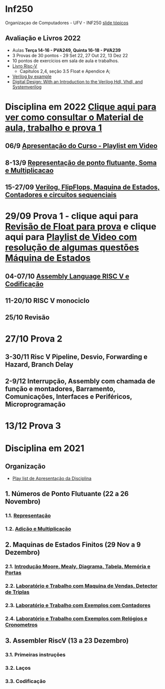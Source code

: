 # Inf250
Organizaçao de Computadores - UFV - INF250 [slide tópicos](https://excalidraw.com/#json=lxkRqRt4C_q_QTG34B07x,KQ6PQ1XiF9tY5UOHjkEzeA) 


## Avaliação e Livros 2022
* Aulas  **Terça 14-16 - PVA249, Quinta 16-18 - PVA239**
* 3 Provas de 30 pontos - 29 Set 22, 27 Out 22, 13 Dez 22
* 10 pontos de exercícios em sala de aula e trabalhos.
* [Livro Risc-V](http://home.ustc.edu.cn/~louwenqi/reference_books_tools/Computer%20Organization%20and%20Design%20RISC-V%20edition.pdf)
  * Capitulos 2,4, seção 3.5 Float e Apendice A; 
* [Verilog by example](http://www.readler.com/books2.html)
* [Digital Design: With an Introduction to the Verilog Hdl, Vhdl, and Systemverilog](https://www.amazon.com.br/Digital-Design-Introduction-Verilog-SystemVerilog/dp/0134549899)


# Disciplina em 2022 [Clique aqui para ver como consultar o Material de aula, trabalho e prova 1](https://youtu.be/UHDKfZkfFFs)

## 06/9 [Apresentação do Curso - Playlist em Video](https://www.youtube.com/playlist?list=PLcvOyD_LMr6nYi6w0TcXUlAwvoS43zOpX) 
## 8-13/9 [Representação de ponto flutuante, Soma e Multiplicacao](https://github.com/arduinoufv/inf250/tree/master/Float#1-representa%C3%A7%C3%A3o-de-ponto-flutuante-simplificada-do-ieee-754)
## 15-27/09  [Verilog, FlipFlops, Maquina de Estados, Contadores e circuitos sequenciais](https://github.com/arduinoufv/inf250/tree/master/Maquina%20de%20Estados%20Finitos)
# 29/09  Prova 1 - clique aqui para [Revisão de Float para prova](https://www.youtube.com/playlist?list=PLcvOyD_LMr6lo4l-pWrpYbP-9z6vwBz4K) e clique aqui para [Playlist de Video com resolução de algumas questões Máquina de Estados](https://www.youtube.com/playlist?list=PLcvOyD_LMr6lQUqJcxjS7PHEf4RIbK2SF) 
## 04-07/10 [Assembly Language RISC V e Codificação](https://github.com/arduinoufv/inf250/tree/master/Assembler_Risc_V)
## 11-20/10  RISC V monociclo
## 25/10   Revisão
# 27/10 Prova 2

## 3-30/11 Risc V Pipeline, Desvio, Forwarding e Hazard, Branch Delay
## 2-9/12  Interrupção, Assembly com chamada de função e montadores, Barramento, Comunicações, Interfaces e Periféricos, Microprogramação

# 13/12 Prova 3




# Disciplina em 2021

## Organização
* [Play list de Apresentação da Disciplina](https://www.youtube.com/playlist?list=PLcvOyD_LMr6lWlc-LhWJM3s-0ObMkf9RH)

## 1. Números de Ponto Flutuante  (22 a 26 Novembro)
### 1.1. [Representação](https://github.com/arduinoufv/inf250/tree/master/Float#1-representa%C3%A7%C3%A3o-de-ponto-flutuante-simplificada-do-ieee-754)
### 1.2. [Adição e  Multiplicação](https://github.com/arduinoufv/inf250/tree/master/Float#1-representa%C3%A7%C3%A3o-de-ponto-flutuante-simplificada-do-ieee-754)
## 2. Maquinas de Estados Finitos (29 Nov a 9 Dezembro)
### 2.1. [Introdução Moore, Mealy, Diagrama, Tabela, Memória e Portas](https://github.com/arduinoufv/inf250/tree/master/Maquina%20de%20Estados%20Finitos#maquina-de-estados-finitos)
### 2.2. [Laboratório e Trabalho com Maquina de Vendas, Detector de Triplas](https://colab.research.google.com/drive/1ug2SJxz-u-Cb0EpXEn_eSnOvqpQE4EFh?usp=sharing)
### 2.3. [Laboratório e Trabalho com Exemplos com Contadores](https://colab.research.google.com/drive/1IbYN7mq5kUhaqTWDolTMkwhBD71d4jPy?usp=sharing)
### 2.4. [Laboratório e Trabalho com  Exemplos com Relógios e Cronometros](https://colab.research.google.com/drive/17zBVNhSw3DxJ9cNFpcAcIWuYqJYgGbGP?usp=sharing)
## 3. Assembler RiscV (13 a 23 Dezembro)
### 3.1. Primeiras instruções
### 3.2. Laços
### 3.3. Codificação
